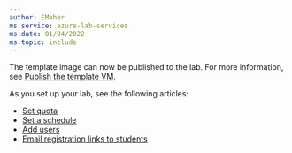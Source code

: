 ```yaml
---
author: EMaher
ms.service: azure-lab-services
ms.date: 01/04/2022
ms.topic: include
---
```


The template image can now be published to the lab. For more information, see [Publish the template VM](../how-to-create-manage-template.md#publish-the-template-vm).

As you set up your lab, see the following articles:

- [Set quota](../how-to-manage-lab-users.md#set-quotas-for-users)
- [Set a schedule](../tutorial-setup-lab.md#add-a-lab-schedule)
- [Add users](../tutorial-setup-lab.md#add-users-to-the-lab)
- [Email registration links to students](../how-to-manage-lab-users.md#send-invitations-to-users)

